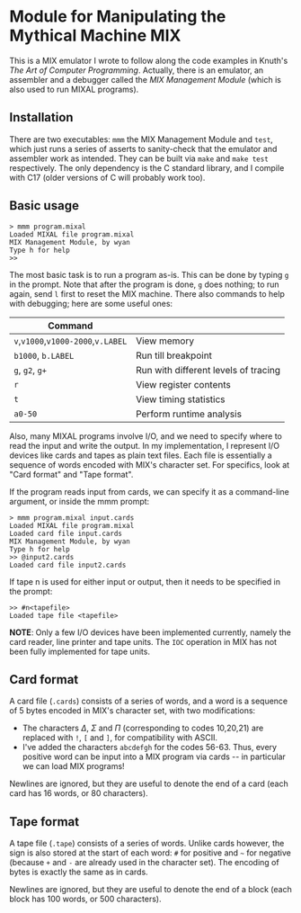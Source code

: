 # Module for Manipulating the Mythical Machine MIX

This is a MIX emulator I wrote to follow along the code examples in Knuth's _The Art of Computer Programming_. Actually, there is an emulator, an assembler and a debugger called the _MIX Management Module_ (which is also used to run MIXAL programs).

## Installation

There are two executables: `mmm` the MIX Management Module and `test`, which just runs a series of asserts to sanity-check that the emulator and assembler work as intended. They can be built via `make` and `make test` respectively. The only dependency is the C standard library, and I compile with C17 (older versions of C will probably work too).

## Basic usage

```
> mmm program.mixal
Loaded MIXAL file program.mixal
MIX Management Module, by wyan
Type h for help
>>
```

The most basic task is to run a program as-is. This can be done by typing `g` in the prompt. Note that after the program is done, `g` does nothing; to run again, send `l` first to reset the MIX machine. There also commands to help with debugging; here are some useful ones:

|  Command |   |
| ------------ | ------------ |
| `v`,`v1000`,`v1000-2000`,`v.LABEL` | View memory |
| `b1000`, `b.LABEL` | Run till breakpoint |
| `g`, `g2`, `g+` | Run with different levels of tracing |
| `r` | View register contents |
| `t` | View timing statistics |
| `a0-50` | Perform runtime analysis |

Also, many MIXAL programs involve I/O, and we need to specify where to read the input and write the output. In my implementation, I represent I/O devices like cards and tapes as plain text files. Each file is essentially a sequence of words encoded with MIX's character set. For specifics, look at "Card format" and "Tape format".

If the program reads input from cards, we can specify it as a command-line argument, or inside the mmm prompt:

```
> mmm program.mixal input.cards
Loaded MIXAL file program.mixal
Loaded card file input.cards
MIX Management Module, by wyan
Type h for help
>> @input2.cards
Loaded card file input2.cards
```

If tape n is used for either input or output, then it needs to be specified in the prompt:

```
>> #n<tapefile>
Loaded tape file <tapefile>
```

**NOTE**: Only a few I/O devices have been implemented currently, namely the card reader, line printer and tape units. The `IOC` operation in MIX has not been fully implemented for tape units.

## Card format

A card file (`.cards`) consists of a series of words, and a word is a sequence of 5 bytes encoded in MIX's character set, with two modifications:
- The characters $\Delta$, $\Sigma$ and $\Pi$ (corresponding to codes 10,20,21) are replaced with `!`, `[` and `]`, for compatibility with ASCII.
- I've added the characters `abcdefgh` for the codes 56-63. Thus, every positive word can be input into a MIX program via cards -- in particular we can load MIX programs!

Newlines are ignored, but they are useful to denote the end of a card (each card has 16 words, or 80 characters).

## Tape format

A tape file (`.tape`) consists of a series of words. Unlike cards however, the sign is also stored at the start of each word: `#` for positive and `~` for negative (because `+` and `-` are already used in the character set). The encoding of bytes is exactly the same as in cards.

Newlines are ignored, but they are useful to denote the end of a block (each block has 100 words, or 500 characters).